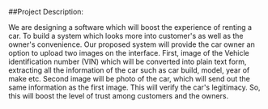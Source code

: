##Project Description:

We are designing a software which will boost the experience of renting a car. To build a system which looks more into customer's as well as the owner's convenience. Our proposed system will provide the car owner an option to upload two images on the interface. First, image of the Vehicle identification number (VIN) which will be converted into plain text form, extracting all the information of the car such as car build, model, year of make etc.
Second image will be photo of the car, which will send out the same information as the first image. This will verify the car's legitimacy. So, this will boost the level of trust among customers and the owners.
